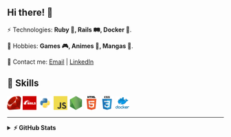 ## Hi there! 👋

>

⚡ Technologies: <strong>Ruby 💎, Rails 🛤️, Docker 🐋</strong>.

🦄 Hobbies: <strong>Games 🎮, Animes 🍿, Mangas 📖</strong>.

💬 Contact me: <a href="mailto:aintluks@gmail.com">Email</a> | <a href="https://www.linkedin.com/in/aintluks" target="_blank">LinkedIn</a>

## 🚀 Skills

<code><img height="32" src="https://raw.githubusercontent.com/github/explore/80688e429a7d4ef2fca1e82350fe8e3517d3494d/topics/ruby/ruby.png" alt="Ruby"/></code>
<code><img height="32" src="https://raw.githubusercontent.com/github/explore/80688e429a7d4ef2fca1e82350fe8e3517d3494d/topics/rails/rails.png" alt="Ruby on Rails"/></code>
<code><img height="32" src="https://raw.githubusercontent.com/github/explore/80688e429a7d4ef2fca1e82350fe8e3517d3494d/topics/python/python.png" alt="Python"/></code>
<code><img height="32" src="https://raw.githubusercontent.com/github/explore/80688e429a7d4ef2fca1e82350fe8e3517d3494d/topics/javascript/javascript.png" alt="Javascript"/></code>
<code><img height="32" src="https://raw.githubusercontent.com/github/explore/80688e429a7d4ef2fca1e82350fe8e3517d3494d/topics/nodejs/nodejs.png" alt="Nodejs"/></code>
<code><img height="32" src="https://raw.githubusercontent.com/github/explore/80688e429a7d4ef2fca1e82350fe8e3517d3494d/topics/html/html.png" alt="HTML5"/></code>
<code><img height="32" src="https://raw.githubusercontent.com/github/explore/80688e429a7d4ef2fca1e82350fe8e3517d3494d/topics/css/css.png" alt="CSS"/></code>
<code><img height="32" src="https://raw.githubusercontent.com/github/explore/80688e429a7d4ef2fca1e82350fe8e3517d3494d/topics/docker/docker.png" alt="Docker"/></code>

---

<details>	
  <summary><b>⚡ GitHub Stats</b></summary>
  <br />
  <div justify="space-between">
    <img align="center" width="400px" src="https://github-readme-stats.vercel.app/api/top-langs/?username=aintluks&hide=html&show_icons=true&locale=en&layout=compact&theme=tokyonight" alt="aintluks" /> 
    &nbsp; &nbsp; &nbsp; &nbsp;
    <img align="center" width="400px" src="https://github-readme-stats.vercel.app/api?username=aintluks&theme=tokyonight&show_icons=true" alt="aintluks" />
  </div>
</details>
